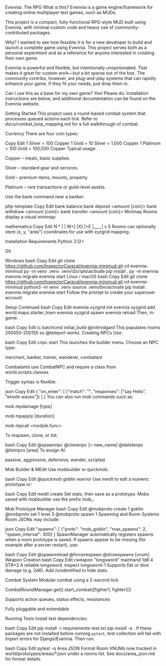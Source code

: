 Evennia: The RPG
What is this?
Evennia is a game engine/framework for creating online multiplayer text games, such as MUDs.

This project is a compact, fully-functional RPG-style MUD built using Evennia, with minimal custom code and heavy use of community-contributed packages.

Why?
I wanted to see how feasible it is for a new developer to build and launch a complete game using Evennia. This project serves both as a personal experiment and as a reference for anyone interested in creating their own game.

Evennia is powerful and flexible, but intentionally unopinionated. That makes it great for custom work—but a bit sparse out of the box. The community contribs, however, are plug-and-play systems that can rapidly enhance your game. If they fit your needs, just drop them in.

Can I use this as a base for my own game?
Yes! Please do. Installation instructions are below, and additional documentation can be found on the Evennia website.

Getting Started
This project uses a round-based combat system that processes queued actions each tick. Refer to docs/combat_loop_mapping.md for a full walkthrough of combat.

Currency
There are four coin types:

Copy
Edit
1 Silver   = 100 Copper
1 Gold     = 10 Silver   = 1,000 Copper
1 Platinum = 100 Gold    = 100,000 Copper
Typical usage:

Copper – meals, basic supplies.

Silver – standard gear and services.

Gold – premium items, mounts, property.

Platinum – rare transactions or guild-level assets.

Use the bank command near a banker:

php-template
Copy
Edit
bank balance
bank deposit <amount [coin]>
bank withdraw <amount [coin]>
bank transfer <amount [coin]> <player>
Minimap
Rooms display a visual minimap:

mathematica
Copy
Edit
     N
  __^__
 |     |
W<| [X] |>E
 |____|
     v
     S
Rooms can optionally store (x, y, "area") coordinates for use with xyzgrid mapping.

Installation
Requirements
Python 3.12+

Git

Windows
bash
Copy
Edit
git clone https://github.com/InspectorCaracal/evennia-minimud.git
cd evennia-minimud
py -m venv .venv
.venv\Scripts\activate
pip install .
py -m evennia
evennia migrate
evennia start
Linux / macOS
bash
Copy
Edit
git clone https://github.com/InspectorCaracal/evennia-minimud.git
cd evennia-minimud
python3 -m venv .venv
source .venv/bin/activate
pip install .
evennia migrate
evennia start
Follow the prompt to create your superuser account.

Setup Continued
bash
Copy
Edit
evennia xyzgrid init
evennia xyzgrid add world.maps.starter_town
evennia xyzgrid spawn
evennia reload
Then, in-game:

bash
Copy
Edit
ic
batchcmd initial_build
@initmidgard
This populates rooms 200050-200150 so @teleport works.
Creating NPCs
Use:

bash
Copy
Edit
cnpc start <key>
This launches the builder menu. Choose an NPC type:

merchant, banker, trainer, wanderer, combatant

Combatants use CombatNPC and require a class from world.scripts.classes.

Trigger syntax is flexible:

json
Copy
Edit
{
  "on_enter": [
    {"match": "", "responses": ["say Hello", "emote waves"]}
  ]
}
You can also run mob commands such as:

mob mpdamage <target> <amount> [type]

mob mpapply <target> <effect> [duration]

mob mpcall <module.func>

To respawn, clone, or list:

bash
Copy
Edit
@spawnnpc <proto>
@clonenpc <existing> [= new_name]
@deletenpc <npc>
@listnpcs [area]
To assign AI:

passive, aggressive, defensive, wander, scripted

Mob Builder & MEdit
Use mobbuilder or quickmob:

bash
Copy
Edit
@quickmob goblin warrior
Use medit <vnum> to edit a numeric prototype or:

bash
Copy
Edit
medit create <vnum>
Set stats, then save as a prototype. Mobs saved with mobbuilder use the prefix mob_.

Mob Prototype Manager
bash
Copy
Edit
@mobproto create 1 goblin
@mobproto set 1 level 3
@mobproto spawn 1
Spawning and Room Systems
Room JSONs may include:

json
Copy
Edit
"spawns": [
  {"proto": "mob_goblin", "max_spawns": 2, "spawn_interval": 300}
]
SpawnManager automatically registers spawns when a room prototype is saved. If
spawns appear to be missing (for example after a server restart), use:

bash
Copy
Edit
@spawnreload
@forcerespawn <vnum>
@showspawns [vnum]
Weapon Creation
bash
Copy
Edit
cweapon "longsword" mainhand 1d8 4 STR+2 A reliable longsword.
inspect longsword-1
Supports flat or dice damage (e.g. 2d6). Add /unidentified to hide stats.

Combat System
Modular combat using a 2-second tick:

CombatRoundManager.get().start_combat([fighter1, fighter2])

Supports action queues, status effects, resistances

Fully pluggable and extendable

Running Tests
Install test dependencies:

bash
Copy
Edit
pip install -r requirements-test.txt
pip install -e .
If these packages are not installed before running `pytest`, test collection
will fail with import errors for Django/Evennia.
Then run:

bash
Copy
Edit
pytest -q
Area JSON Format
Room VNUMs now tracked in world/prototypes/areas/*.json under a rooms list. See docs/area_json.md for format details.

